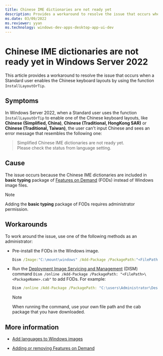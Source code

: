 ```yaml
---
title: Chinese IME dictionaries are not ready yet
description: Provides a workaround to resolve the issue that occurs when you enable the Chinese (CHS, CHT) keyboard layouts by using the function InstallLayoutOrTip.
ms.date: 03/09/2022
ms.reviewer: yyan
ms.technology: windows-dev-apps-desktop-app-ui-dev
---
```


# Chinese IME dictionaries are not ready yet in Windows Server 2022

This article provides a workaround to resolve the issue that occurs when a Standard user enables the Chinese keyboard layouts by using the function `InstallLayoutOrTip`.

## Symptoms

In Windows Server 2022, when a Standard user uses the function `InstallLayoutOrTip` to enable one of the Chinese keyboard layouts, like **Chinese (Simplified, China)**, **Chinese (Traditional, HongKong SAR)** or **Chinese (Traditional, Taiwan)**, the user can't input Chinese and sees an error message that resembles the following one:

> Simplified Chinese IME dictionaries are not ready yet.  
  Please check the status from language setting.

## Cause

The issue occurs because the Chinese IME dictionaries are included in **basic typing** package of [Features on Demand](/windows-hardware/manufacture/desktop/features-on-demand-v2--capabilities) (FODs) instead of Windows image files.

> [!NOTE]
> Adding the **basic typing** package of FODs requires administrator permission.

## Workarounds

To work around the issue, use one of the following methods as an administrator:

- Pre-install the FODs in the Windows image.

    ```cmd
    Dism /Image:"C:\mount\windows" /Add-Package /PackagePath:"<FilePath>\<PackageName>.cab"
    ```

- Run the [Deployment Image Servicing and Management](/windows-hardware/manufacture/desktop/what-is-dism) (DISM) command `Dism /online /Add-Package /PackagePath: "<FilePath>\<PackageName>.cab"` to add FODs. For example:

    ```cmd
    Dism /online /Add-Package /PackagePath: "C:\users\Administrator\Desktop\Microsoft-Windows-LanguageFeatures-Basic-zh-cn-Package~31bf3856ad364e35~amd64~~.cab"
    ```

    > [!NOTE]
    > When running the command, use your own file path and the cab package that you have downloaded.

## More information

- [Add languages to Windows images](/windows-hardware/manufacture/desktop/add-language-packs-to-windows)

- [Adding or removing Features on Demand](/windows-hardware/manufacture/desktop/features-on-demand-v2--capabilities#adding-or-removing-features-on-demand)
